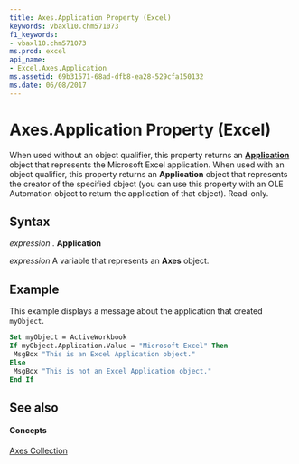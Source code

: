```yaml
---
title: Axes.Application Property (Excel)
keywords: vbaxl10.chm571073
f1_keywords:
- vbaxl10.chm571073
ms.prod: excel
api_name:
- Excel.Axes.Application
ms.assetid: 69b31571-68ad-dfb8-ea28-529cfa150132
ms.date: 06/08/2017
---
```



# Axes.Application Property (Excel)

When used without an object qualifier, this property returns an  **[Application](Excel.Application(objec).md)** object that represents the Microsoft Excel application. When used with an object qualifier, this property returns an **Application** object that represents the creator of the specified object (you can use this property with an OLE Automation object to return the application of that object). Read-only.


## Syntax

 _expression_ . **Application**

 _expression_ A variable that represents an **Axes** object.


## Example

This example displays a message about the application that created  `myObject`.


```vb
Set myObject = ActiveWorkbook 
If myObject.Application.Value = "Microsoft Excel" Then 
 MsgBox "This is an Excel Application object." 
Else 
 MsgBox "This is not an Excel Application object." 
End If
```


## See also


#### Concepts


[Axes Collection](Excel.Axes(object).md)

